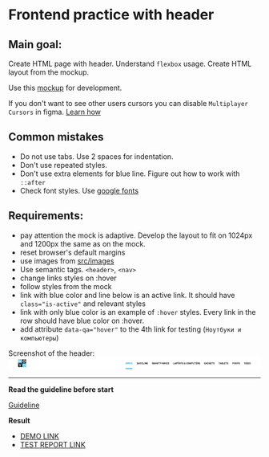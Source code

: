 # Frontend practice with header

## Main goal:

Create HTML page with header. Understand `flexbox` usage. Create
HTML layout from the mockup.

Use this [mockup](https://www.figma.com/file/KAV1NnDp7hgQtPnaD6XdOcnG/Moyo-Header?node-id=0%3A1)
for development.

If you don't want to see other users cursors you can disable `Multiplayer Cursors` in figma. [Learn how](https://mate-academy.github.io/layout_task-guideline/figma.html#multiplayer-cursors)

## Common mistakes

- Do not use tabs. Use 2 spaces for indentation.
- Don't use repeated styles.
- Don't use extra elements for blue line. Figure out how to work with `::after`
- Check font styles. Use [google fonts](https://fonts.google.com/)

## Requirements:

- pay attention the mock is adaptive. Develop the layout to fit on 1024px and
  1200px the same as on the mock.
- reset browser's default margins
- use images from [src/images](src/images)
- Use semantic tags. `<header>`, `<nav>`
- change links styles on :hover
- follow styles from the mock
- link with blue color and line below is an active link. It should have
  `class="is-active"` and relevant styles
- link with only blue color is an example of `:hover` styles. Every link in the
  row should have blue color on :hover.
- add attribute `data-qa="hover"` to the 4th link for testing (`Ноутбуки и компьютеры`)

Screenshot of the header:
![screenshot](./references/header-example.png)

---

**Read the guideline before start**

[Guideline](https://mate-academy.github.io/layout_task-guideline/)

**Result**

- [DEMO LINK](https://jka4.github.io/layout_moyo-header/)
- [TEST REPORT LINK](https://jka4.github.io/layout_moyo-header/report/html_report/)
